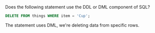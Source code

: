 Does the following statement use the DDL or DML component of SQL?
```sql
DELETE FROM things WHERE item = 'Cup';
```

The statement uses DML, we're deleting data from specific rows.